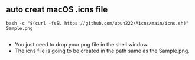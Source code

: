 ## auto creat macOS .icns file

```
bash -c "$(curl -fsSL https://github.com/ubun222/Aicns/main/icns.sh)" Sample.png


```

* You just need to drop your png file in the shell window.
* The icns file is going to be created in the path same as the Sample.png.